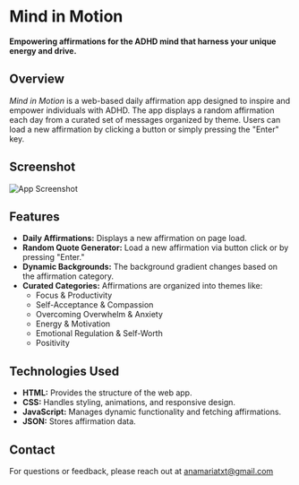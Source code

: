 # Mind in Motion

**Empowering affirmations for the ADHD mind that harness your unique energy and drive.**

## Overview

*Mind in Motion* is a web-based daily affirmation app designed to inspire and empower individuals with ADHD. The app displays a random affirmation each day from a curated set of messages organized by theme. Users can load a new affirmation by clicking a button or simply pressing the "Enter" key.

## Screenshot  
![App Screenshot](mind-in-motion-web-app.png)

## Features

- **Daily Affirmations:** Displays a new affirmation on page load.
- **Random Quote Generator:** Load a new affirmation via button click or by pressing "Enter."
- **Dynamic Backgrounds:** The background gradient changes based on the affirmation category.
- **Curated Categories:** Affirmations are organized into themes like:
  - Focus & Productivity
  - Self-Acceptance & Compassion
  - Overcoming Overwhelm & Anxiety
  - Energy & Motivation
  - Emotional Regulation & Self-Worth
  - Positivity

## Technologies Used

- **HTML:** Provides the structure of the web app.
- **CSS:** Handles styling, animations, and responsive design.
- **JavaScript:** Manages dynamic functionality and fetching affirmations.
- **JSON:** Stores affirmation data.

## Contact

For questions or feedback, please reach out at anamariatxt@gmail.com

